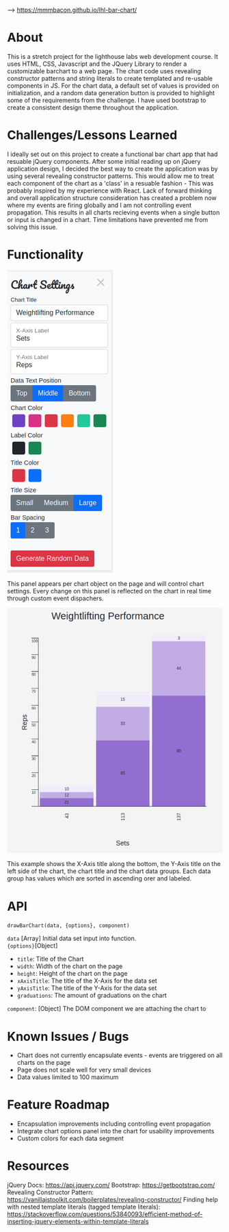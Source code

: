 --> https://mmmbacon.github.io/lhl-bar-chart/

# About
This is a stretch project for the lighthouse labs web development course. It uses HTML, CSS, Javascript and the JQuery Library to render a customizable barchart to a web page. The chart code uses revealing constructor patterns and string literals to create templated and re-usable components in JS. For the chart data, a default set of values is provided on initialization, and a random data generation button is provided to highlight some of the requirements from the challenge. I have used bootstrap to create a consistent design theme throughout the application.

# Challenges/Lessons Learned
I ideally set out on this project to create a functional bar chart app that had resuable jQuery components. After some initial reading up on jQuery application design, I decided the best way to create the application was by using several revealing constructor patterns. This would allow me to treat each component of the chart as a 'class' in a resuable fashion - This was probably inspired by my experience with React. Lack of forward thinking and overall application structure consideration has created a problem now where my events are firing globally and I am not controlling event propagation. This results in all charts recieving events when a single button or input is changed in a chart. Time limitations have prevented me from solving this issue.

# Functionality
![Chart Options](img/chart-options.png)
<p>This panel appears per chart object on the page and will control chart settings. Every change on this panel is reflected on the chart in real time through custom event dispachers.</p>

![Chart](img/chart.png)
<p>This example shows the X-Axis title along the bottom, the Y-Axis title on the left side of the chart, the chart title and the chart data groups. Each data group has values which are sorted in ascending orer and labeled.</p>

# API
```drawBarChart(data, {options}, component)```

```data``` [Array] Initial data set input into function.  
```{options}```[Object]
* ```title```: Title of the Chart
* ```width```: Width of the chart on the page 
* ```height```: Height of the chart on the page 
* ```xAxisTitle```: The title of the X-Axis for the data set
* ```yAxisTitle```: The title of the Y-Axis for the data set
* ```graduations```: The amount of graduations on the chart

```component```: [Object] The DOM component we are attaching the chart to
    
# Known Issues / Bugs
* Chart does not currently encapsulate events - events are triggered on all charts on the page
* Page does not scale well for very small devices
* Data values limited to 100 maximum

# Feature Roadmap
* Encapsulation improvements including controlling event propagation
* Integrate chart options panel into the chart for usability improvements
* Custom colors for each data segment

# Resources

jQuery Docs: https://api.jquery.com/
Bootstrap: https://getbootstrap.com/
Revealing Constructor Pattern: https://vanillajstoolkit.com/boilerplates/revealing-constructor/
Finding help with nested template literals (tagged template literals): https://stackoverflow.com/questions/53840093/efficient-method-of-inserting-jquery-elements-within-template-literals

